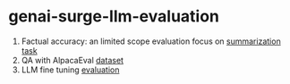 # genai-surge-llm-evaluation

1. Factual accuracy: an limited scope evaluation focus on [summarization task](factual_accuracy)
2. QA with AlpacaEval [dataset](https://huggingface.co/datasets/tatsu-lab/alpaca_eval)
3. LLM fine tuning [evaluation](fine_tuning_evaluation)